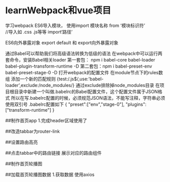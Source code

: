 # learnWebpack和vue项目
学习webpack
ES6导入模块，
使用import 模块名称 from ‘模块标识符’  
//导入如  .css .js等等
import‘路径’

ES6向外暴露对象
export default 和 export向外暴露对象


通过Babel可以帮助我们将高级语法转换为低级的语法
在webpack中可以运行两套命令，安装Babel相关loader
第一套包： npm i babel-core babel-loader babel-plugin-transform-runtime -D
第二套包：npm i babel-preset-env babel-preset-stage-0 -D
打开webpack的配置文件 在module节点下的rules数组 添加一个新的匹配规则
{test:/\.js$/,use:'babel-loader',exclude:/node_modules/}
通过exclude排除掉node_modules目录
在项目根目录中新建一个叫做.babelrc的Babel配置文件，这个配置文件属于JSON格式
所以在写.babelrc配置的时候，必须规范JSON语法，不能写注释，字符串必须使用双引号
.babelrc配置如下
{
    "preset":["env","stage-0"],
    "plugins":["transform-runtime"]
}


##制作首页app
1.完成header区域使用了

##改造tabbar为router-link

##设置路由高亮

##点击tabbar中的路由链接 展示对应的路由组件

##制作首页轮播图

##加载首页轮播图数据
1.获取数据 使用axios